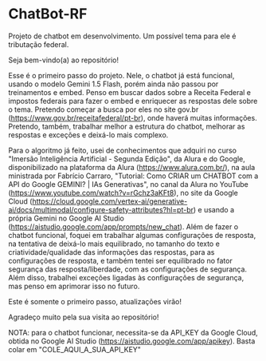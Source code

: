 # ChatBot-RF
Projeto de chatbot em desenvolvimento. Um possível tema para ele é tributação federal.

Seja bem-vindo(a) ao repositório!

Esse é o primeiro passo do projeto. Nele, o chatbot já está funcional, usando o modelo Gemini 1.5 Flash, porém ainda não passou por treinamentos e embed.
Penso em buscar dados sobre a Receita Federal e impostos federais para fazer o embed e enriquecer as respostas dele sobre o tema. Pretendo começar a busca por
eles no site gov.br (https://www.gov.br/receitafederal/pt-br), onde haverá muitas informações. Pretendo, também, trabalhar melhor a estrutura do chatbot, melhorar
as respostas e exceções e deixá-lo mais complexo.

Para o algoritmo já feito, usei de conhecimentos que adquiri no curso "Imersão Inteligência Artificial - Segunda Edição", da Alura e do Google, disponibilizado na plataforma da Alura (https://www.alura.com.br/), na aula ministrada por Fabrício Carraro, "Tutorial: Como CRIAR um CHATBOT com a API do Google GEMINI? | IAs Generativas", no canal da Alura no YouTube (https://www.youtube.com/watch?v=rGchz3aKFt8), no site da Google Cloud (https://cloud.google.com/vertex-ai/generative-ai/docs/multimodal/configure-safety-attributes?hl=pt-br) e usando a própria Gemini no Google AI Studio (https://aistudio.google.com/app/prompts/new_chat). 
Além de fazer o chatbot funcional, foquei em trabalhar algumas configurações de resposta, na tentativa de deixá-lo mais equilibrado, no tamanho do texto e criatividade/qualidade das informações das respostas, para as configurações de resposta, e também tentei ser equilibrado no fator segurança das resposta/liberdade, com as configurações de segurança. Além disso, trabalhei exceções ligadas às configurações de segurança, mas penso em aprimorar isso no futuro.

Este é somente o primeiro passo, atualizações virão!

Agradeço muito pela sua visita ao repositório!

NOTA: para o chatbot funcionar, necessita-se da API_KEY da Google Cloud, obtida no Google AI Studio (https://aistudio.google.com/app/apikey). Basta colar em 
"COLE_AQUI_A_SUA_API_KEY"
